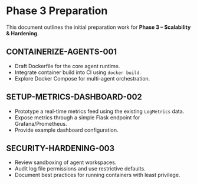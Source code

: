 # Phase 3 Preparation

This document outlines the initial preparation work for **Phase 3 – Scalability & Hardening**.

## CONTAINERIZE-AGENTS-001
- Draft Dockerfile for the core agent runtime.
- Integrate container build into CI using `docker build`.
- Explore Docker Compose for multi-agent orchestration.

## SETUP-METRICS-DASHBOARD-002
- Prototype a real-time metrics feed using the existing `LogMetrics` data.
- Expose metrics through a simple Flask endpoint for Grafana/Prometheus.
- Provide example dashboard configuration.

## SECURITY-HARDENING-003
- Review sandboxing of agent workspaces.
- Audit log file permissions and use restrictive defaults.
- Document best practices for running containers with least privilege.
